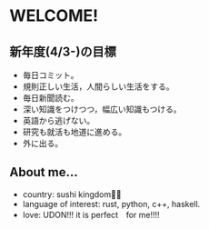 # WELCOME!

## 新年度(4/3-)の目標
* 毎日コミット。
* 規則正しい生活，人間らしい生活をする。
* 毎日新聞読む。
* 深い知識をつけつつ，幅広い知識もつける。
* 英語から逃げない。
* 研究も就活も地道に進める。
* 外に出る。

## About me...
* country: sushi kingdom🍣🍣
* language of interest: rust, python, c++, haskell.
* love: UDON!!! it is perfect　for me!!!!

<!---
kons-9/kons-9 is a ✨ special ✨ repository because its `README.md` (this file) appears on your GitHub profile.
You can click the Preview link to take a look at your changes.
--->

